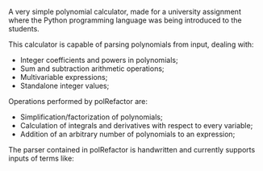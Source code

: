 A very simple polynomial calculator, made for a university assignment where the Python programming language was being introduced to the students.

This calculator is capable of parsing polynomials from input, dealing with:
  - Integer coefficients and powers in polynomials;
  - Sum and subtraction arithmetic operations;
  - Multivariable expressions;
  - Standalone integer values;
  
Operations performed by polRefactor are:
  - Simplification/factorization of polynomials;
  - Calculation of integrals and derivatives with respect to every variable;
  - Addition of an arbitrary number of polynomials to an expression;
  
The parser contained in polRefactor is handwritten and currently supports inputs of terms like:

